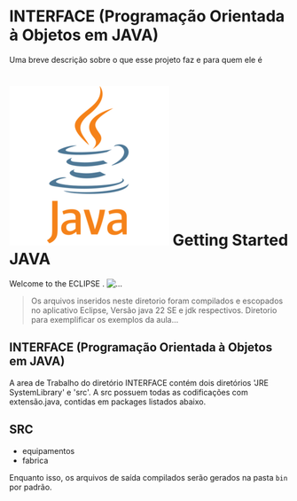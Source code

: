 # INTERFACE (Programação Orientada à Objetos em JAVA)

Uma breve descrição sobre o que esse projeto faz e para quem ele é

# ![..](https://raw.githubusercontent.com/github/explore/5b3600551e122a3277c2c5368af2ad5725ffa9a1/topics/java/java.png?size=48) Getting Started JAVA

Welcome to the ECLIPSE . ![..](https://www.eclipse.org/eclipse.org-common/themes/solstice/public/images/logo/eclipse-foundation-grey-orange.svg). 


> Os arquivos inseridos neste diretorio foram compilados e escopados no aplicativo Eclipse,
> Versão java 22 SE e jdk respectivos.
> Diretorio para exemplificar os exemplos da aula... 

## INTERFACE (Programação Orientada à Objetos em JAVA)

A area de Trabalho do diretório INTERFACE contém dois diretórios 'JRE SystemLibrary' e 'src'. 
A src possuem todas as codificações com extensão.java, contidas em packages listados abaixo.

## SRC 
- equipamentos
- fabrica

Enquanto isso, os arquivos de saída compilados serão gerados na pasta `bin` por padrão.



